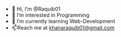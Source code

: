 - 👋 Hi, I’m @Raquib01
- 👀 I’m interested in Programming
- 🌱 I’m currently learning Web-Development
- 📫Reach me at khanaraquib01@gmail.com
